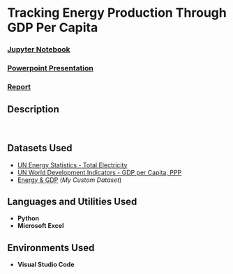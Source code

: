 <h1>Tracking Energy Production Through GDP Per Capita</h1>

 ### [Jupyter Notebook](https://github.com/eericson2005/Energy-vs-GDP/blob/d0b056e5efaf3c3cdf2865ee9b3229f4c98bb9d8/I-EDA%20Python%20Visualizations.ipynb)
 ### [Powerpoint Presentation](https://github.com/eericson2005/Energy-vs-GDP/blob/10edb356cf28635d4c7c46995b55324d066c338e/DASC_1003H_I-EDA_EthanEricson.pptx)
 ### [Report](https://github.com/eericson2005/Energy-vs-GDP/blob/3a460d18d6838e7568aa59d149e60e76403ceb26/DASC_1003H-I-EDA_EthanEricson.docx)
 
<h2>Description</h2>

<br />

<h2>Datasets Used</h2>

- [UN Energy Statistics - Total Electricity](https://data.un.org/Data.aspx?d=EDATA&f=cmID%3aEL%3btrID%3a01)
- [UN World Development Indicators - GDP per Capita, PPP](https://data.un.org/Data.aspx?d=WDI&f=Indicator_Code%3aNY.GDP.PCAP.PP.CD)
- [Energy & GDP](https://uark-my.sharepoint.com/:x:/g/personal/ericson_uark_edu/EcdUqT0jfUhDhaYRsJFZHAEBQzjTLlMRAQ8eeS40kxztnA?e=bkenCP) (<i>My Custom Dataset</i>)

<h2>Languages and Utilities Used</h2>

- <b>Python</b> 
- <b>Microsoft Excel</b>

<h2>Environments Used </h2>

- <b>Visual Studio Code</b>
